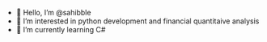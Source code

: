 - 👋 Hello, I’m @sahibble
- 👀 I’m interested in python development and financial quantitaive analysis
- 🌱 I’m currently learning C#

<!---
sahibble/sahibble is a ✨ special ✨ repository because its `README.md` (this file) appears on your GitHub profile.
You can click the Preview link to take a look at your changes.
--->
